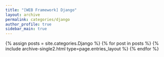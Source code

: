 ```yaml
---
title: "[WEB Framework] Django"
layout: archive
permalink: categories/django
author_profile: true
sidebar_main: true
---
```


{% assign posts = site.categories.Django %}
{% for post in posts %} {% include archive-single2.html type=page.entries_layout %} {% endfor %}

